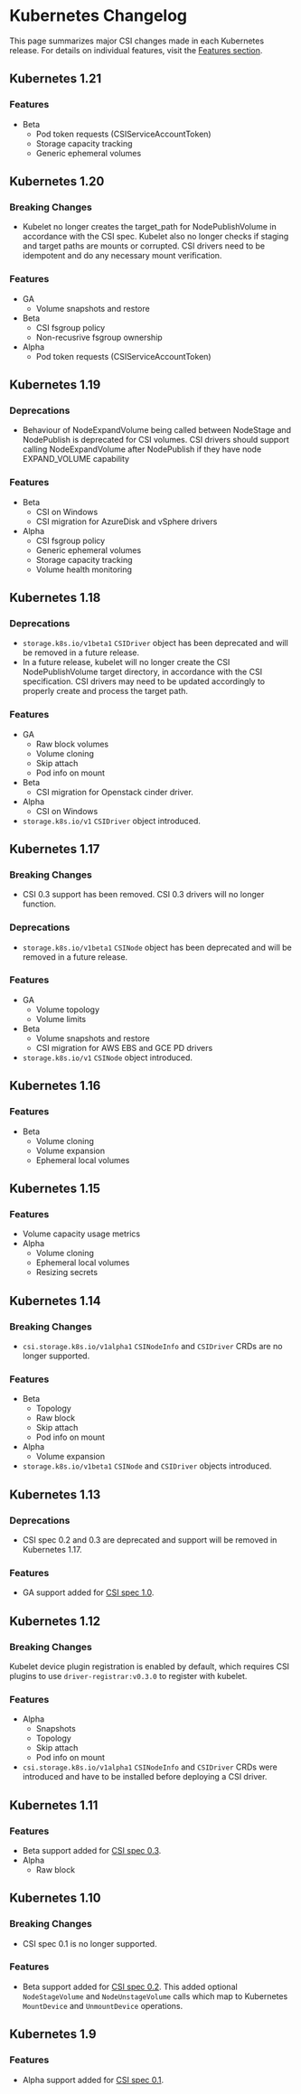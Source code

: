 # Kubernetes Changelog

This page summarizes major CSI changes made in each Kubernetes release. For
details on individual features, visit the [Features section](features.md).

## Kubernetes 1.21

### Features
* Beta
    * Pod token requests (CSIServiceAccountToken)
    * Storage capacity tracking
    * Generic ephemeral volumes

## Kubernetes 1.20

### Breaking Changes
* Kubelet no longer creates the target_path for NodePublishVolume
in accordance with the CSI spec. Kubelet also no longer checks if staging and
target paths are mounts or corrupted. CSI drivers need to be idempotent and do
any necessary mount verification.

### Features
* GA
    * Volume snapshots and restore
* Beta
    * CSI fsgroup policy
    * Non-recusrive fsgroup ownership
* Alpha
    * Pod token requests (CSIServiceAccountToken)

## Kubernetes 1.19

### Deprecations
* Behaviour of NodeExpandVolume being called between NodeStage and NodePublish is
deprecated for CSI volumes. CSI drivers should support calling NodeExpandVolume
after NodePublish if they have node EXPAND_VOLUME capability

### Features
* Beta
    * CSI on Windows
    * CSI migration for AzureDisk and vSphere drivers
* Alpha
    * CSI fsgroup policy
    * Generic ephemeral volumes
    * Storage capacity tracking
    * Volume health monitoring

## Kubernetes 1.18

### Deprecations
* `storage.k8s.io/v1beta1` `CSIDriver` object has been deprecated and will be
  removed in a future release.
* In a future release, kubelet will no longer create the CSI NodePublishVolume
  target directory, in accordance with the CSI specification. CSI drivers may
  need to be updated accordingly to properly create and process the target path.

### Features
* GA
    * Raw block volumes
    * Volume cloning
    * Skip attach
    * Pod info on mount
* Beta
    * CSI migration for Openstack cinder driver.
* Alpha
    * CSI on Windows
* `storage.k8s.io/v1` `CSIDriver` object introduced.

## Kubernetes 1.17

### Breaking Changes
* CSI 0.3 support has been removed. CSI 0.3 drivers will no longer function.

### Deprecations
* `storage.k8s.io/v1beta1` `CSINode` object has been deprecated and will be
  removed in a future release.

### Features
* GA
    * Volume topology
    * Volume limits
* Beta
    * Volume snapshots and restore
    * CSI migration for AWS EBS and GCE PD drivers
* `storage.k8s.io/v1` `CSINode` object introduced.

## Kubernetes 1.16

### Features
* Beta
    * Volume cloning
    * Volume expansion
    * Ephemeral local volumes

## Kubernetes 1.15

### Features
* Volume capacity usage metrics
* Alpha
    * Volume cloning
    * Ephemeral local volumes
    * Resizing secrets

## Kubernetes 1.14

### Breaking Changes
* `csi.storage.k8s.io/v1alpha1` `CSINodeInfo` and `CSIDriver` CRDs are no longer supported.

### Features
* Beta
    * Topology
    * Raw block
    * Skip attach
    * Pod info on mount
* Alpha
    * Volume expansion
* `storage.k8s.io/v1beta1` `CSINode` and `CSIDriver` objects introduced.

## Kubernetes 1.13

### Deprecations
* CSI spec 0.2 and 0.3 are deprecated and support will be removed in Kubernetes 1.17.

### Features
* GA support added for [CSI spec
  1.0](https://github.com/container-storage-interface/spec/releases/tag/v1.0.0).

## Kubernetes 1.12

### Breaking Changes
Kubelet device plugin registration is enabled by default, which requires CSI
plugins to use `driver-registrar:v0.3.0` to register with kubelet.

### Features
* Alpha
    * Snapshots
    * Topology
    * Skip attach
    * Pod info on mount
* `csi.storage.k8s.io/v1alpha1` `CSINodeInfo` and `CSIDriver` CRDs were
  introduced and have to be installed before deploying a CSI driver.

## Kubernetes 1.11

### Features
* Beta support added for [CSI spec
  0.3](https://github.com/container-storage-interface/spec/releases/tag/v0.3.0).
* Alpha
    * Raw block

## Kubernetes 1.10

### Breaking Changes
* CSI spec 0.1 is no longer supported.

### Features
* Beta support added for [CSI spec 0.2](https://github.com/container-storage-interface/spec/releases/tag/v0.2.0).
  This added optional `NodeStageVolume` and `NodeUnstageVolume` calls which
  map to Kubernetes `MountDevice` and `UnmountDevice` operations.

## Kubernetes 1.9

### Features
* Alpha support added for [CSI spec
  0.1](https://github.com/container-storage-interface/spec/releases/tag/v0.1.0).
